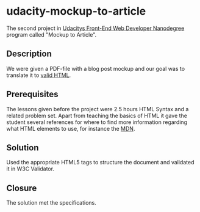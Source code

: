 # udacity-mockup-to-article
The second project in [Udacitys Front-End Web Developer Nanodegree](https://www.udacity.com/course/front-end-web-developer-nanodegree--nd001) program called "Mockup to Article".

## Description
We were given a PDF-file with a blog post mockup and our goal was to translate it to [valid HTML](https://validator.w3.org/).

## Prerequisites
The lessons given before the project were 2.5 hours HTML Syntax and a related problem set. Apart from teaching the basics of HTML it gave the student several references for where to find more information regarding what HTML elements to use, for instance the [MDN](https://developer.mozilla.org/en-US/docs/Web/HTML/Element).

## Solution
Used the appropriate HTML5 tags to structure the document and validated it in W3C Validator.

## Closure
The solution met the specifications.
